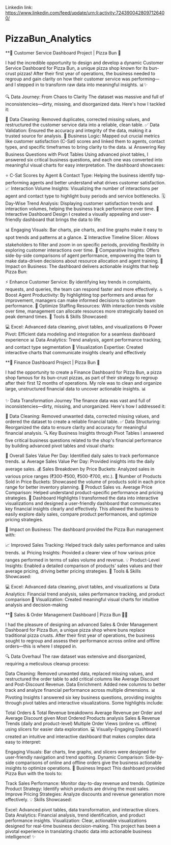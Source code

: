 
Linkedin link: https://www.linkedin.com/feed/update/urn:li:activity:7243900428097126400/
# PizzaBun_Analytics
**🍕 Customer Service Dashboard Project | Pizza Bun 🍕

I had the incredible opportunity to design and develop a dynamic Customer Service Dashboard for Pizza Bun, a unique pizza shop known for its bun-crust pizzas! After their first year of operations, the business needed to regroup and gain clarity on how their customer service was performing—and I stepped in to transform raw data into meaningful insights. 📊✨

🔍 Data Journey: From Chaos to Clarity
The dataset was massive and full of inconsistencies—dirty, missing, and disorganized data. Here's how I tackled it:

🧹 Data Cleaning: Removed duplicates, corrected missing values, and restructured the customer service data into a reliable, clean table.
✅ Data Validation: Ensured the accuracy and integrity of the data, making it a trusted source for analysis.
🧠 Business Logic: Mapped out crucial metrics like customer satisfaction (C-Sat) scores and linked them to agents, contact types, and specific timeframes to bring clarity to the data.
📊 Answering Key Business Questions with Pivot Tables
Using advanced pivot tables, I answered six critical business questions, and each one was converted into meaningful visual charts for easy interpretation. The dashboard showcases:

⭐ C-Sat Scores by Agent & Contact Type: Helping the business identify top-performing agents and better understand what drives customer satisfaction.
📈 Interaction Volume Insights: Visualizing the number of interactions per agent and contact type to highlight busy periods and service bottlenecks.
🗓️ Day-Wise Trend Analysis: Displaying customer satisfaction trends and interaction volumes, helping the business track performance over time.
🎨 Interactive Dashboard Design
I created a visually appealing and user-friendly dashboard that brings the data to life:

📊 Engaging Visuals: Bar charts, pie charts, and line graphs make it easy to spot trends and patterns at a glance.
⏳ Interactive Timeline Slicer: Allows stakeholders to filter and zoom in on specific periods, providing flexibility in exploring customer interactions over time.
👥 Comparative Insights: Offers side-by-side comparisons of agent performance, empowering the team to make data-driven decisions about resource allocation and agent training.
🚀 Impact on Business:
The dashboard delivers actionable insights that help Pizza Bun:

⚡ Enhance Customer Service: By identifying key trends in complaints, requests, and queries, the team can respond faster and more effectively.
🔝 Boost Agent Productivity: By highlighting top performers and areas for improvement, managers can make informed decisions to optimize team performance.
👥 Optimize Staffing Resources: With interaction trends visible over time, management can allocate resources more strategically based on peak demand times.
💼 Tools & Skills Showcased:

💻 Excel: Advanced data cleaning, pivot tables, and visualizations
⚙️ Power Pivot: Efficient data modeling and integration for a seamless dashboard experience
📊 Data Analytics: Trend analysis, agent performance tracking, and contact type segmentation
🎨 Visualization Expertise: Created interactive charts that communicate insights clearly and effectively


**💼 Finance Dashboard Project | Pizza Bun 🍕

I had the opportunity to create a Finance Dashboard for Pizza Bun, a pizza shop famous for its bun-crust pizzas, as part of their strategy to regroup after their first 12 months of operations. My role was to clean and organize large, unstructured financial data to uncover actionable insights. 📊

✨ Data Transformation Journey
The finance data was vast and full of inconsistencies—dirty, missing, and unorganized. Here's how I addressed it:

🧹 Data Cleaning: Removed unwanted data, corrected missing values, and ordered the dataset to create a reliable financial table.
✅ Data Structuring: Reorganized the data to ensure clarity and accuracy for meaningful financial analysis.
🔍 Key Business Insights through Pivot Tables
I answered five critical business questions related to the shop's financial performance by building advanced pivot tables and visual charts:

📅 Overall Sales Value Per Day: Identified daily sales to track performance trends.
📊 Average Sales Value Per Day: Provided insights into the daily average sales.
💰 Sales Breakdown by Price Buckets: Analyzed sales in various price ranges (₹300-₹500, ₹500-₹700, etc.).
🔢 Number of Products Sold in Price Buckets: Showcased the volume of products sold in each price range for better inventory planning.
🛒 Product Sales vs. Average Price Comparison: Helped understand product-specific performance and pricing strategies.
🎨 Dashboard Highlights
I transformed the data into interactive visualizations and designed a user-friendly dashboard that communicates key financial insights clearly and effectively. This allowed the business to easily explore daily sales, compare product performances, and optimize pricing strategies.

🚀 Impact on Business:
The dashboard provided the Pizza Bun management with:

📈 Improved Sales Tracking: Helped track daily sales performance and sales trends.
📊 Pricing Insights: Provided a clearer view of how various price ranges performed in terms of sales volume and revenue.
💡 Product-Level Insights: Enabled a detailed comparison of products' sales values and their average pricing, driving better pricing strategies.
💼 Tools & Skills Showcased:

💻 Excel: Advanced data cleaning, pivot tables, and visualizations
📊 Data Analytics: Financial trend analysis, sales performance tracking, and product comparison
🎨 Visualization: Created meaningful visual charts for intuitive analysis and decision-making

**🌟 Sales & Order Management Dashboard | Pizza Bun 🍕💼

I had the pleasure of designing an advanced Sales & Order Management Dashboard for Pizza Bun, a unique pizza shop where buns replace traditional pizza crusts. After their first year of operations, the business sought to regroup and assess their performance across online and offline orders—this is where I stepped in.

🔍 Data Overhaul The raw dataset was extensive and disorganized, requiring a meticulous cleanup process:

Data Cleaning: Removed unwanted data, replaced missing values, and restructured the order table to add critical columns like Average Discount and Post-Discount Revenue.
Data Enrichment: Added new columns to better track and analyze financial performance across multiple dimensions.
📊 Pivoting Insights I answered six key business questions, providing insights through pivot tables and interactive visualizations. Some highlights include:

Total Orders & Total Revenue breakdowns
Average Revenue per Order and Average Discount given
Most Ordered Products analysis
Sales & Revenue Trends (daily and product-level)
Multiple Order Views (online vs. offline) using slicers for easier data exploration.
💻 Visually-Engaging Dashboard I created an intuitive and interactive dashboard that makes complex data easy to interpret:

Engaging Visuals: Bar charts, line graphs, and slicers were designed for user-friendly navigation and trend spotting.
Dynamic Comparison: Side-by-side comparisons of online and offline orders give the business actionable insights to optimize operations.
🚀 Business Impact This dashboard provided Pizza Bun with the tools to:

Track Sales Performance: Monitor day-to-day revenue and trends.
Optimize Product Strategy: Identify which products are driving the most sales.
Improve Pricing Strategies: Analyze discounts and revenue generation more effectively.
💡 Skills Showcased:

Excel: Advanced pivot tables, data transformation, and interactive slicers.
Data Analytics: Financial analysis, trend identification, and product performance insights.
Visualization: Clear, actionable visualizations designed for real-time business decision-making.
This project has been a pivotal experience in translating chaotic data into actionable business intelligence! ✨

